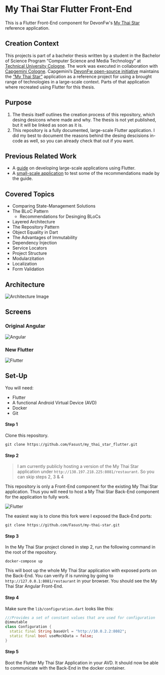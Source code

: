 # My Thai Star Flutter Front-End
This is a Flutter Front-End component for DevonFw's [My Thai Star](https://github.com/devonfw/my-thai-star) reference application.

## Creation Context 
This projects is part of a bachelor thesis written by a student in the Bachelor of Science Program “Computer Science and Media Technology” at [Technical University Cologne](https://www.th-koeln.de/en/homepage_26.php). The work was executed in collaboration with [Capgemini Cologne](https://www.capgemini.com/us-en/). Capgemini’s [DevonFw open-source initiative](https://devonfw.com/index.html) maintains the [“My Thai Star”](https://github.com/devonfw/my-thai-star) application as a reference project for using a brought range of technologies in a large-scale context. Parts of that application where recreated using Flutter for this thesis.

## Purpose
1. The thesis itself outlines the creation process of this repository, which desing desicons where made and why. The thesis is not yet published, but it will be linked as soon as it is.
2. This repository is a fully documented, large-scale Flutter application. I did my best to document the reasons behind the desing descisions in-code as well, so you can already check that out if you want.

## Previous Related Work
- A [guide](https://github.com/devonfw-forge/devonfw4flutter) on developing large-scale applications using Flutter.
- A [small-scale application](https://github.com/Fasust/wisgen) to test some of the recommendations made by the guide.

## Covered Topics
- Comparing State-Management Solutions
- The BLoC Pattern
  - Recommendations for Desinging BLoCs 
- Layered Architecture
- The Repository Pattern
- Object Equality in Dart
- The Advantages of Immutability
- Dependency Injection
- Service Locators
- Project Structure
- Modularzitation
- Localization
- Form Validation

## Architecture
![Architecture Image](https://github.com/Fasust/my-thai-star-flutter/blob/master/.additional_material/graphics/mts-architecture-dependencies-v5.png)

## Screens
### Original Angular
![Angular](https://github.com/Fasust/my-thai-star-flutter/blob/master/.additional_material/graphics/mts-screens.png)

### New Flutter
![Flutter](https://github.com/Fasust/my-thai-star-flutter/blob/master/.additional_material/graphics/mts-flutter-screens.png)

## Set-Up
You will need: 
- Flutter
- A functional Android Virtual Device (AVD)
- Docker
- Git

#### Step 1
Clone this repository.
```
git clone https://github.com/Fasust/my_thai_star_flutter.git
```

#### Step 2
> I am currently publicly hosting a version of the My Thai Star application under `http://138.197.218.225:8081/restaurant`. So you can skip steps 2, 3 & 4 

This repository is only a Front-End component for the existing My Thai Star application. Thus you will need to host a My Thai Star Back-End component for the application to fully work. 

![Flutter](https://github.com/Fasust/my-thai-star-flutter/blob/master/.additional_material/graphics/mts-flutter-components.PNG)

The easiest way is to clone this fork were I exposed the Back-End ports:

```
git clone https://github.com/Fasust/my-thai-star.git
```

#### Step 3
In the My Thai Star project cloned in step 2, run the following command in the root of the repository.

```
docker-compose up
```

This will boot up the whole My Thai Star application with exposed ports on the Back-End. You can verify if is running by going to `http://127.0.0.1:8081/restaurant` in your browser. You should see the My Thai Star Angular Front-End.

#### Step 4
Make sure the `lib/configuration.dart` looks like this:

```dart
///Provides a set of constant values that are used for configuration
@immutable
class Configuration {
  static final String baseUrl = "http://10.0.2.2:8082";
  static final bool useMockData = false;
}
```

#### Step 5 
Boot the Flutter My Thai Star Application in your AVD. It should now be able to communicate with the Back-End in the docker container.